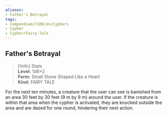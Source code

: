 ```yaml
---
aliases:
- Father's Betrayal
tags:
- Compendium/CSRD/en/Cyphers
- Cypher
- Cypher/Fairy-Tale
---
```


  
## Father's Betrayal  
>[!info] Stats  
> **Level:** 1d6+2  
> **Form:** Small Stone Shaped Like a Heart  
> **Kind:** FAIRY TALE
  
For the next ten minutes, a creature that the user can see is banished from an area 30 feet by 30 feet (9 m by 9 m) around the user. If the creature is within that area when the cypher is activated, they are knocked outside the area and are dazed for one round, hindering their next action.